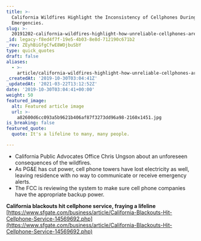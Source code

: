 ```yaml
---
title: >-
  California Wildfires Highlight the Inconsistency of Cellphones During
  Emergencies.
slug: >-
  20191202-california-wildfires-highlight-how-unreliable-cellphones-are-during-emergencies
_id: legacy-f8ed4f7f-19e5-4b03-8e8d-712190c671b2
_rev: ZEyhBiGfgCfwE8WOjbuSbY
type: quick_quotes
draft: false
aliases:
  - >-
    article/california-wildfires-highlight-how-unreliable-cellphones-are-during-emergencies/
_createdAt: '2019-10-30T03:04:41Z'
_updatedAt: '2021-03-22T13:12:52Z'
date: '2019-10-30T03:04:41+00:00'
weight: 50
featured_image:
  alt: Featured article image
  url: >-
    a82600d6cc093a5b9621b406af87f3273dd96a98-2160x1451.jpg
is_breaking: false
featured_quote:
  quote: It's a lifeline to many, many people.

---
```

* California Public Advocates Office Chris Ungson about an unforeseen consequences of the wildfires.
* As PG&E has cut power, cell phone towers have lost electricity as well, leaving residence with no way to communicate or receive emergency alerts.
* The FCC is reviewing the system to make sure cell phone companies have the appropriate backup power.

**California blackouts hit cellphone service, fraying a lifeline**  
[https://www.sfgate.com/business/article/California-Blackouts-Hit-Cellphone-Service-14569692.php](https://www.sfgate.com/business/article/California-Blackouts-Hit-Cellphone-Service-14569692.php)